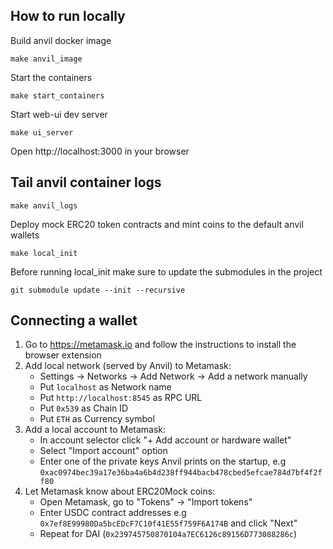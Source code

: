 ## How to run locally

Build anvil docker image

```
make anvil_image
```

Start the containers

```
make start_containers
```

Start web-ui dev server

```
make ui_server
```

Open http://localhost:3000 in your browser

## Tail anvil container logs

```
make anvil_logs
```

Deploy mock ERC20 token contracts and mint coins to the default anvil wallets

```
make local_init
```

Before running local_init make sure to update the submodules in the project

```
git submodule update --init --recursive
```

## Connecting a wallet

1. Go to https://metamask.io and follow the instructions to install the browser extension
2. Add local network (served by Anvil) to Metamask:
   - Settings -> Networks -> Add Network -> Add a network manually
   - Put `localhost` as Network name
   - Put `http://localhost:8545` as RPC URL
   - Put `0x539` as Chain ID
   - Put `ETH` as Currency symbol
3. Add a local account to Metamask:
   - In account selector click "+ Add account or hardware wallet"
   - Select "Import account" option
   - Enter one of the private keys Anvil prints on the startup, e.g `0xac0974bec39a17e36ba4a6b4d238ff944bacb478cbed5efcae784d7bf4f2ff80`
4. Let Metamask know about ERC20Mock coins:
   - Open Metamask, go to "Tokens" -> "Import tokens"
   - Enter USDC contract addresses e.g `0x7ef8E99980Da5bcEDcF7C10f41E55f759F6A174B` and click "Next"
   - Repeat for DAI (`0x239745750870104a7EC6126c89156D773088286c`)

